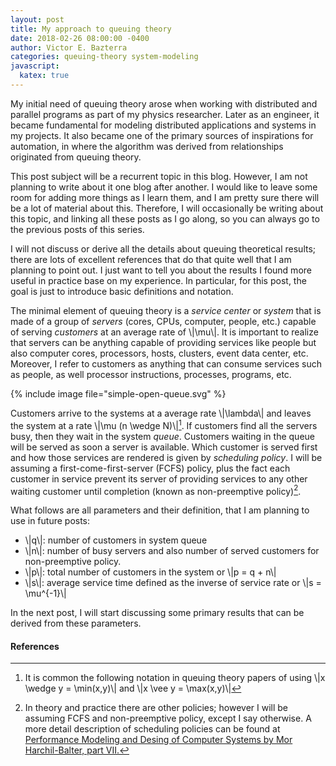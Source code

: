 ```yaml
---
layout: post
title: My approach to queuing theory
date: 2018-02-26 08:00:00 -0400
author: Victor E. Bazterra
categories: queuing-theory system-modeling
javascript:
  katex: true
---
```


My initial need of queuing theory arose when working with distributed and parallel programs as part of my physics researcher. Later as an engineer, it became fundamental for modeling distributed applications and systems in my projects. It also became one of the primary sources of inspirations for automation, in where the algorithm was derived from relationships originated from queuing theory.

This post subject will be a recurrent topic in this blog. However, I am not planning to write about it one blog after another. I would like to leave some room for adding more things as I learn them, and I am pretty sure there will be a lot of material about this. Therefore, I will occasionally be writing about this topic, and linking all these posts as I go along, so you can always go to the previous posts of this series.

I will not discuss or derive all the details about queuing theoretical results; there are lots of excellent references that do that quite well that I am planning to point out. I just want to tell you about the results I found more useful in practice base on my experience. In particular, for this post, the goal is just to introduce basic definitions and notation.

The minimal element of queuing theory is a *service center* or *system* that is made of a group of *servers* (cores, CPUs, computer, people, etc.) capable of serving *customers* at an average rate of \\|\mu\\|. It is important to realize that servers can be anything capable of providing services like people but also computer cores, processors, hosts, clusters, event data center, etc. Moreover, I refer to customers as anything that can consume services such as people, as well processor instructions, processes, programs, etc.

{% include image file="simple-open-queue.svg" %}

Customers arrive to the systems at a average rate \\|\lambda\\| and leaves the system at a rate \\|\mu (n \wedge N)\\|[^1]. If customers find all the servers busy, then they wait in the system *queue*. Customers waiting in the queue will be served as soon a server is available. Which customer is served first and how those services are rendered is given by *scheduling policy*. I will be assuming a first-come-first-server (FCFS) policy, plus the fact each customer in service prevent its server of providing services to any other waiting customer until completion (known as non-preemptive policy)[^2].

What follows are all parameters and their definition, that I am planning to use in future posts:

* \\|q\\|: number of customers in system queue
* \\|n\\|: number of busy servers and also number of served customers for non-preemptive policy.
* \\|p\\|: total number of customers in the system or \\|p = q + n\\|
* \\|s\\|: average service time defined as the inverse of service rate or \\|s = \mu^{-1}\\|

In the next post, I will start discussing some primary results that can be derived from these parameters.

#### References

[^1]: It is common the following notation in queuing theory papers of using \\|x \wedge y = \min(x,y)\\| and \\|x \vee y = \max(x,y)\\|

[^2]: In theory and practice there are other policies; however I will be assuming FCFS and non-preemptive policy, except I say otherwise. A more detail description of scheduling policies can be found at [Performance Modeling and Desing of Computer Systems by Mor Harchil-Balter, part VII.](https://www.amazon.com/Performance-Modeling-Design-Computer-Systems/dp/1107027500)
